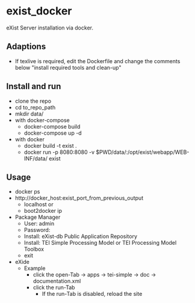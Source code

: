 # exist_docker
eXist Server installation via docker.

## Adaptions ##
* If texlive is required, edit the Dockerfile and change the comments below "install required tools and clean-up"

## Install and run ##
* clone the repo
* cd to_repo_path 
* mkdir data/
* with docker-compose
	* docker-compose build
	* docker-compose up -d
* with docker
	* docker build -t exist .
	* docker run -p 8080:8080 -v $PWD/data/:/opt/exist/webapp/WEB-INF/data/  exist


## Usage ##
* docker ps
* http://docker_host:exist_port_from_previous_output
	* localhost or
	* boot2docker ip 
* Package Manager
	* User: admin
	* Password: 
	* Install: eXist-db Public Application Repository
	* Install: TEI Simple Processing Model or TEI Processing Model Toolbox
	* exit
* eXide
	* Example
		* click the open-Tab -> apps -> tei-simple -> doc -> documentation.xml
		* click the run-Tab 
			* If the run-Tab is disabled, reload the site
		
